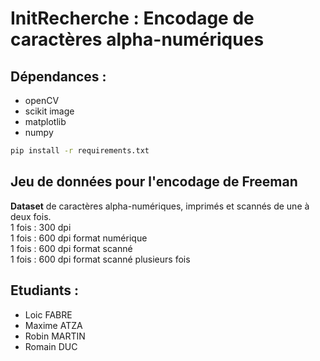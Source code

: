 # InitRecherche : Encodage de caractères alpha-numériques

## **Dépendances** : 

- openCV
- scikit image
- matplotlib
- numpy
```bash
pip install -r requirements.txt
```

## **Jeu de données pour l'encodage de Freeman**

**Dataset** de caractères alpha-numériques, imprimés et scannés de une à deux fois. <br/>1 fois  : 300 dpi<br/>1 fois : 600 dpi format numérique<br/>1 fois : 600 dpi format scanné<br/>1 fois : 600 dpi format scanné plusieurs fois

## Etudiants :
- Loic FABRE
- Maxime ATZA
- Robin MARTIN
- Romain DUC

